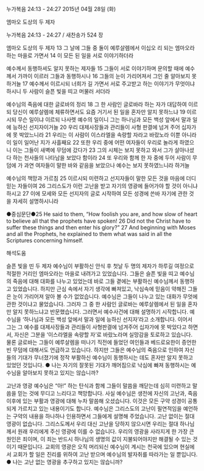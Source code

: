 누가복음 24:13 - 24:27 
2015년 04월 28일 (화)

엠마오 도상의 두 제자



누가복음 24:13 - 24:27 / 새찬송가 524 장


엠마오 도상의 두 제자
13 그 날에 그들 중 둘이 예루살렘에서 이십오 리 되는 엠마오라 하는 마을로 가면서 14 이 모든 된 일을 서로 이야기하더라 

예수께서 동행하셔도 알지 못하는 제자들
15 그들이 서로 이야기하며 문의할 때에 예수께서 가까이 이르러 그들과 동행하시나 16 그들의 눈이 가리어져서 그인 줄 알아보지 못하거늘 17 예수께서 이르시되 너희가 길 가면서 서로 주고받고 하는 이야기가 무엇이냐 하시니 두 사람이 슬픈 빛을 띠고 머물러 서더라 

예수님의 죽음에 대한 글로바의 정리
18 그 한 사람인 글로바라 하는 자가 대답하여 이르되 당신이 예루살렘에 체류하면서도 요즘 거기서 된 일을 혼자만 알지 못하느냐 19 이르시되 무슨 일이냐 이르되 나사렛 예수의 일이니 그는 하나님과 모든 백성 앞에서 말과 일에 능하신 선지자이거늘 20 우리 대제사장들과 관리들이 사형 판결에 넘겨 주어 십자가에 못 박았느니라 21 우리는 이 사람이 이스라엘을 속량할 자라고 바랐노라 이뿐 아니라 이 일이 일어난 지가 사흘째요 22 또한 우리 중에 어떤 여자들이 우리로 놀라게 하였으니 이는 그들이 새벽에 무덤에 갔다가 23 그의 시체는 보지 못하고 와서 그가 살아나셨다 하는 천사들의 나타남을 보았다 함이라 24 또 우리와 함께 한 자 중에 두어 사람이 무덤에 가 과연 여자들이 말한 바와 같음을 보았으나 예수는 보지 못하였느니라 하거늘

예수님의 책망과 가르침
25 이르시되 미련하고 선지자들이 말한 모든 것을 마음에 더디 믿는 자들이여 26 그리스도가 이런 고난을 받고 자기의 영광에 들어가야 할 것이 아니냐 하시고 27 이에 모세와 모든 선지자의 글로 시작하여 모든 성경에 쓴바 자기에 관한 것을 자세히 설명하시니라

●중심문단●25 He said to them, “How foolish you are, and how slow of heart to believe all that the prophets have spoken! 26  Did not the Christ have to suffer these things and then enter his glory?” 27 And beginning with Moses and all the Prophets, he explained to them what was said in all the Scriptures concerning himself.

해석도움





슬픈 빛을 띤 두 제자
예수님이 부활하신 안식 후 첫날 두 명의 제자가 하루길 여정으로 적절한 거리인 엠마오라는 마을로 내려가고 있었습니다. 그들은 슬픈 빛을 띠고 예수님의 죽음에 대해 대화를 나누고 있었는데 바로 그들 곁에는 부활하신 예수님께서 동행하고 있었습니다. 하지만 근심 속에서 자기 생각에 빠져있고, 낙심속에 믿음이 약해진 그들은 눈이 가리어져 알아 볼 수가 없었습니다. 예수님은 그들이 나누고 있는 대화가 무엇에 관한 것이냐고 물었습니다. 그러자 그 중 한 사람인 글로바는 예루살렘에서 된 일을 혼자만 알지 못하느냐고 반문했습니다. 그러면서 예수사건에 대해 설명하기 시작합니다. 예수님을 ‘하나님과 모든 백성 앞에서 말과 일에 능하신 선지자’라고 소개합니다. 이어서 그는  그 예수를 대제사장들과 관리들이 사형판결에 넘겨주어 십자가에 못 박았다고 하면서, 자신은 그분을 ‘이스라엘을 속량할 자’로 바랐노라며 실망감을 토로하고 있습니다. 물론 글로바는 그들이 예루살렘을 떠나기 직전에 들었던 여인들과 베드로요한이 증언한 빈 무덤에 대해서도 언급하고 있습니다. 하지만 그들은 예수님의 죽음으로 인하여 자신들의 기대가 무너졌기에 정작 부활하신 예수님이 동행하시는 데도 혼자만 알지 못하고 있었던 것입니다.
● 나는 자기의 잘못된 기대가 깨어짐으로 낙심에 빠져 동행하시는 예수님을 알아보지 못하고 있지는 않습니까?  

고난과 영광
예수님은 “아!” 하는 탄식과 함께 그들이 말씀을 깨닫는데 심히 미련하고 말씀을 믿는 것에 무디고 느리다고 책망합니다. 사실 예수님은 생전에 자신의 고난과, 죽음 이후에 있는 부활과 영광에 대해 누차 말씀해 오셨습니다. 이것은 모든 구약 성경이 공통되게 가르치고 있는 내용이기도 합니다. 예수님은 그리스도의 고난이 필연적임을 예언하는 구약의 내용을 하나하나 인용하면서 그들에게 설명해 주었습니다. 고난 없이는 절대 영광이 없습니다. 그리스도께서 우리 대신 고난을 당하지 않으시면 우리는 절대 하나님께서 원래 우리에게 주신 영광에 이를 수 없습니다. 우리의 영광을 사라지게 한 가장 큰 원인은 죄이며, 이 죄는 반드시 하나님의 생명의 값이 지불되어야지만 해결될 수 있는 것이기 때문입니다. 교회의 영광은 오직 머리되신 예수님이 계시는 천국에 있으며 현실에서 교회가 할 일은 진리를 위하여 고난 받으며 예수님의 발자취를 따라가는 일 뿐입니다. 
● 나는 고난 없는 영광을 추구하고 있지는 않습니까?